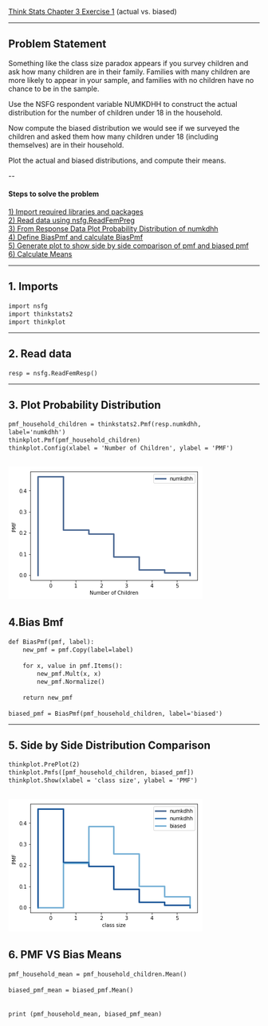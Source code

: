 [Think Stats Chapter 3 Exercise 1](http://greenteapress.com/thinkstats2/html/thinkstats2004.html#toc31) (actual vs. biased)

---

## Problem Statement

Something like the class size paradox appears if you survey children and ask how many children are in their family. Families with many children are more likely to appear in your sample, and families with no children have no chance to be in the sample.

Use the NSFG respondent variable NUMKDHH to construct the actual distribution for the number of children under 18 in the household.

Now compute the biased distribution we would see if we surveyed the children and asked them how many children under 18 (including themselves) are in their household.

Plot the actual and biased distributions, and compute their means. 

--

#### Steps to solve the problem
[1)  Import required libraries and packages](#section-a)  
[2)  Read data using nsfg.ReadFemPreg](#section-b)  
[3)  From Response Data Plot Probability Distribution of numkdhh](#section-c)  
[4)  Define BiasPmf and calculate BiasPmf](#section-d)  
[5)  Generate plot to show side by side comparison of pmf and biased pmf](#section-e)  
[6)   Calculate Means](#section-f)  

---

## <a name="section-a"></a> 1. Imports

```{python}
import nsfg
import thinkstats2
import thinkplot
```
---

## <a name="section-b"></a> 2. Read data
```{python}
resp = nsfg.ReadFemResp()
```
---

## <a name="section-c"></a> 3. Plot Probability Distribution
```{python}
pmf_household_children = thinkstats2.Pmf(resp.numkdhh, label='numkdhh')
thinkplot.Pmf(pmf_household_children)
thinkplot.Config(xlabel = 'Number of Children', ylabel = 'PMF')
```
![Image of PMF Plot](Images/PMF.png?raw=true)
---

## <a name="section-d"></a> 4.Bias Bmf
```{python}
def BiasPmf(pmf, label):
    new_pmf = pmf.Copy(label=label)
    
    for x, value in pmf.Items():
        new_pmf.Mult(x, x)
        new_pmf.Normalize()
        
    return new_pmf

biased_pmf = BiasPmf(pmf_household_children, label='biased')
```
---

## <a name="section-e"></a> 5. Side by Side Distribution Comparison
```{python}
thinkplot.PrePlot(2)
thinkplot.Pmfs([pmf_household_children, biased_pmf])
thinkplot.Show(xlabel = 'class size', ylabel = 'PMF')
```

![Image of BiasedPMF Plot](Images/BiasedPMF.png?raw=true)
---

## <a name="section-f"></a> 6. PMF VS Bias Means
```{python}
pmf_household_mean = pmf_household_children.Mean()

biased_pmf_mean = biased_pmf.Mean()


print (pmf_household_mean, biased_pmf_mean)
```
